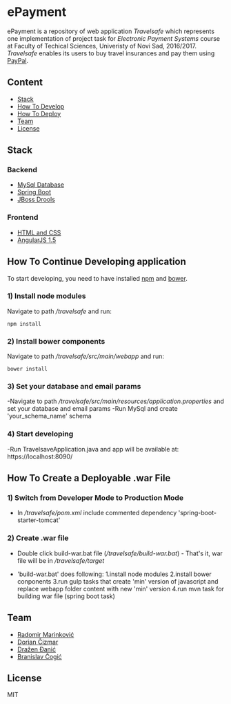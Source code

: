 # ePayment
ePayment is a repository of web application *Travelsafe* which represents one implementation of project task for *Electronic Payment Systems* course at Faculty of Techical Sciences, Univeristy of Novi Sad, 2016/2017. 
*Travelsafe* enables its users to buy travel insurances and pay them using [PayPal](https://www.paypal.com/). 

## Content
* [Stack](#stack)
* [How To Develop](#how-to-develop)
* [How To Deploy](#how-to-deploy)
* [Team](#team)
* [License](#license)



## Stack
### Backend
* [MySql Database](https://www.mysql.com/)
* [Spring Boot](https://projects.spring.io/spring-boot/)
* [JBoss Drools](https://www.drools.org/)

### Frontend
* [HTML and CSS](https://www.w3.org/standards/webdesign/htmlcss)
* [AngularJS 1.5](https://angularjs.org/)



## How To Continue Developing application
To start developing, you need to have installed [npm](https://www.npmjs.com/) and [bower](https://bower.io/).

### 1) Install node modules
Navigate to path */travelsafe* and run:
```
npm install
```

### 2) Install bower components
Navigate to path */travelsafe/src/main/webapp* and run:
```
bower install
```

### 3) Set your database and email params
-Navigate to path */travelsafe/src/main/resources/application.properties* and set your database and email params
-Run MySql and create 'your_schema_name' schema

### 4) Start developing
-Run TravelsaveApplication.java and app will be available at: https://localhost:8090/


## How To Create a Deployable .war File

### 1) Switch from Developer Mode to Production Mode
- In */travelsafe/pom.xml* include commented dependency 'spring-boot-starter-tomcat'
### 2) Create .war file
- Double click build-war.bat file (*/travelsafe/build-war.bat*) - That's it, war file will be in */travelsafe/target*

* 'build-war.bat' does following:
1.install node modules
2.install bower conponents
3.run gulp tasks that create 'min' version of javascript and replace webapp folder content with new 'min' version
4.run mvn task for building war file (spring boot task)


## Team
* [Radomir Marinković](https://github.com/alohaaloha)
* [Dorian Čizmar](https://github.com/dorianciz)
* [Dražen Đanić](https://github.com/DrazenRocket)
* [Branislav Čogić](https://github.com/banecogic)


## License
MIT
